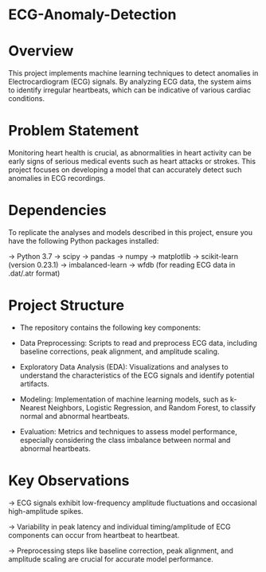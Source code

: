 # ECG-Anomaly-Detection

# Overview

This project implements machine learning techniques to detect anomalies in Electrocardiogram (ECG) signals. By analyzing ECG data, the system aims to identify irregular heartbeats, which can be indicative of various cardiac conditions.

# Problem Statement

Monitoring heart health is crucial, as abnormalities in heart activity can be early signs of serious medical events such as heart attacks or strokes. This project focuses on developing a model that can accurately detect such anomalies in ECG recordings.

# Dependencies

To replicate the analyses and models described in this project, ensure you have the following Python packages installed:

-> Python 3.7
-> scipy
-> pandas
-> numpy
-> matplotlib
-> scikit-learn (version 0.23.1)
-> imbalanced-learn
-> wfdb (for reading ECG data in .dat/.atr format)

# Project Structure

* The repository contains the following key components:

* Data Preprocessing: Scripts to read and preprocess ECG data, including baseline corrections, peak alignment, and amplitude scaling.

* Exploratory Data Analysis (EDA): Visualizations and analyses to understand the characteristics of the ECG signals and identify potential artifacts.

* Modeling: Implementation of machine learning models, such as k-Nearest Neighbors, Logistic Regression, and Random Forest, to classify normal and abnormal heartbeats.

* Evaluation: Metrics and techniques to assess model performance, especially considering the class imbalance between normal and abnormal heartbeats.

# Key Observations
-> ECG signals exhibit low-frequency amplitude fluctuations and occasional high-amplitude spikes.

-> Variability in peak latency and individual timing/amplitude of ECG components can occur from heartbeat to heartbeat.

-> Preprocessing steps like baseline correction, peak alignment, and amplitude scaling are crucial for accurate model performance.
